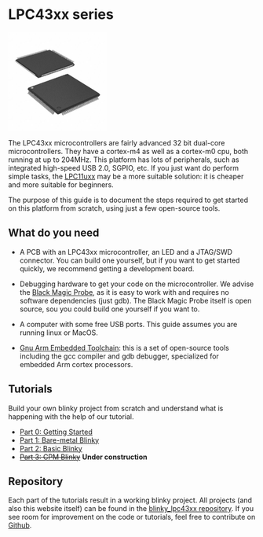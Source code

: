 # LPC43xx series

<img src="img/lpc43xx.jpg" alt="LPC43xx microcontroller chip" width="200">

The LPC43xx microcontrollers are fairly advanced 32 bit dual-core microcontrollers. They have a cortex-m4 as well as a cortex-m0 cpu, both running at up to 204MHz. This platform has lots of peripherals, such as integrated high-speed USB 2.0, SGPIO, etc. If you just want do perform simple tasks, the [LPC11uxx](../lpc11uxx) may be a more suitable solution: it is cheaper and more suitable for beginners.

The purpose of this guide is to document the steps required to get started on this platform from scratch, using just a few open-source tools.

## What do you need

* A PCB with an LPC43xx microcontroller, an LED and a JTAG/SWD connector. You can build one yourself, but if you want to get started quickly, we recommend getting a development board.

* Debugging hardware to get your code on the microcontroller. We advise the [Black Magic Probe](https://github.com/blacksphere/blackmagic/wiki), as it is easy to work with and requires no software dependencies (just gdb). The Black Magic Probe itself is open source, sou you could build one yourself if you want to.

* A computer with some free USB ports. This guide assumes you are running linux or MacOS.

* [Gnu Arm Embedded Toolchain](https://developer.arm.com/open-source/gnu-toolchain/gnu-rm/downloads): this is a set of open-source tools including the gcc compiler and gdb debugger, specialized for embedded Arm cortex processors.


## Tutorials

Build your own blinky project from scratch and understand what is happening with the help of our tutorial.

* [Part 0: Getting Started](./getting_started)
* [Part 1: Bare-metal Blinky](./tutorial_part1)
* [Part 2: Basic Blinky](./tutorial_part2)
* ~~[Part 3: CPM Blinky](./tutorial_part3)~~  **Under construction**

## Repository

Each part of the tutorials result in a working blinky project. All projects (and also this website itself) can be found in the [blinky_lpc43xx repository](https://github.com/blinky101/blinky_lpc43xx).
If you see room for improvement on the code or tutorials, feel free to contribute on [Github](https://github.com/blinky101).

